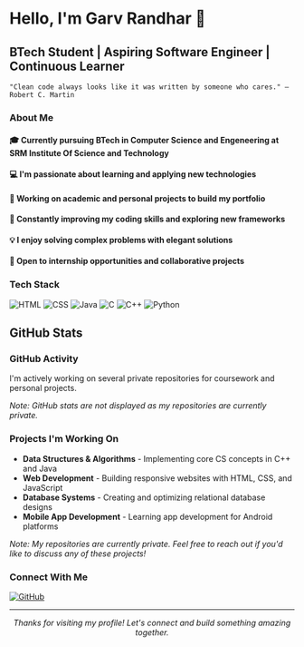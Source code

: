   # Hello, I'm Garv Randhar 👋

## BTech Student | Aspiring Software Engineer | Continuous Learner

```
"Clean code always looks like it was written by someone who cares." — Robert C. Martin
```

### About Me

#### 🎓 Currently pursuing BTech in Computer Science and Engeneering at SRM Institute Of Science and Technology
#### 💻 I'm passionate about learning and applying new technologies  
#### 🔭 Working on academic and personal projects to build my portfolio  
#### 🌱 Constantly improving my coding skills and exploring new frameworks  
#### 💡 I enjoy solving complex problems with elegant solutions  
#### 🤝 Open to internship opportunities and collaborative projects  

### Tech Stack

![HTML](https://img.shields.io/badge/-HTML5-E34F26?style=flat-square&logo=html5&logoColor=white)
![CSS](https://img.shields.io/badge/-CSS3-1572B6?style=flat-square&logo=css3&logoColor=white)
![Java](https://img.shields.io/badge/-Java-007396?style=flat-square&logo=java&logoColor=white)
![C](https://img.shields.io/badge/-C-A8B9CC?style=flat-square&logo=c&logoColor=black)
![C++](https://img.shields.io/badge/-C++-00599C?style=flat-square&logo=c%2B%2B&logoColor=white)
![Python](https://img.shields.io/badge/-Python-3776AB?style=flat-square&logo=python&logoColor=white)

## GitHub Stats

### GitHub Activity

I'm actively working on several private repositories for coursework and personal projects.

*Note: GitHub stats are not displayed as my repositories are currently private.*

### Projects I'm Working On

- **Data Structures & Algorithms** - Implementing core CS concepts in C++ and Java
- **Web Development** - Building responsive websites with HTML, CSS, and JavaScript
- **Database Systems** - Creating and optimizing relational database designs
- **Mobile App Development** - Learning app development for Android platforms

*Note: My repositories are currently private. Feel free to reach out if you'd like to discuss any of these projects!*

### Connect With Me

[![GitHub](https://img.shields.io/badge/-GitHub-181717?style=flat-square&logo=github&logoColor=white)](https://github.com/GarvRandhar)

---

<!-- Simple professional footer without visitor counter -->
<div align="center">
  <i>Thanks for visiting my profile! Let's connect and build something amazing together.</i>
</div>
